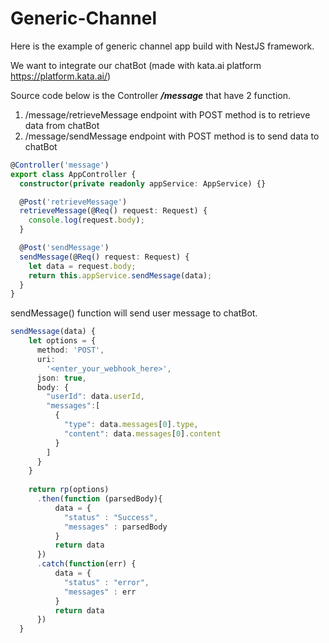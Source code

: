 # Generic-Channel

Here is the example of generic channel app build with NestJS framework.

We want to integrate our chatBot (made with kata.ai platform https://platform.kata.ai/)

Source code below is the Controller ***/message*** that have 2 function.

1. /message/retrieveMessage endpoint with POST method is to retrieve data from chatBot
2. /message/sendMessage endpoint with POST method is to send data to chatBot

```typescript
@Controller('message')
export class AppController {
  constructor(private readonly appService: AppService) {}

  @Post('retrieveMessage')
  retrieveMessage(@Req() request: Request) {
    console.log(request.body);
  }

  @Post('sendMessage')
  sendMessage(@Req() request: Request) {
    let data = request.body;
    return this.appService.sendMessage(data);
  }
}
```

sendMessage() function will send user message to chatBot.

```typescript
sendMessage(data) {
    let options = {
      method: 'POST',
      uri:
        '<enter_your_webhook_here>',
      json: true,
      body: {
        "userId": data.userId,
        "messages":[
          {
            "type": data.messages[0].type,
            "content": data.messages[0].content
          }
        ]
      }
    }
    
    return rp(options)
      .then(function (parsedBody){
          data = {
            "status" : "Success",
            "messages" : parsedBody
          }
          return data
      })
      .catch(function(err) {
          data = {
            "status" : "error",
            "messages" : err
          }
          return data
      }) 
  }
```
